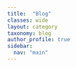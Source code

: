 ```yaml
---
title:  "Blog"
classes: wide
layout: category
taxonomy: blog
author_profile: true
sidebar:
  nav: "main"
---
```


